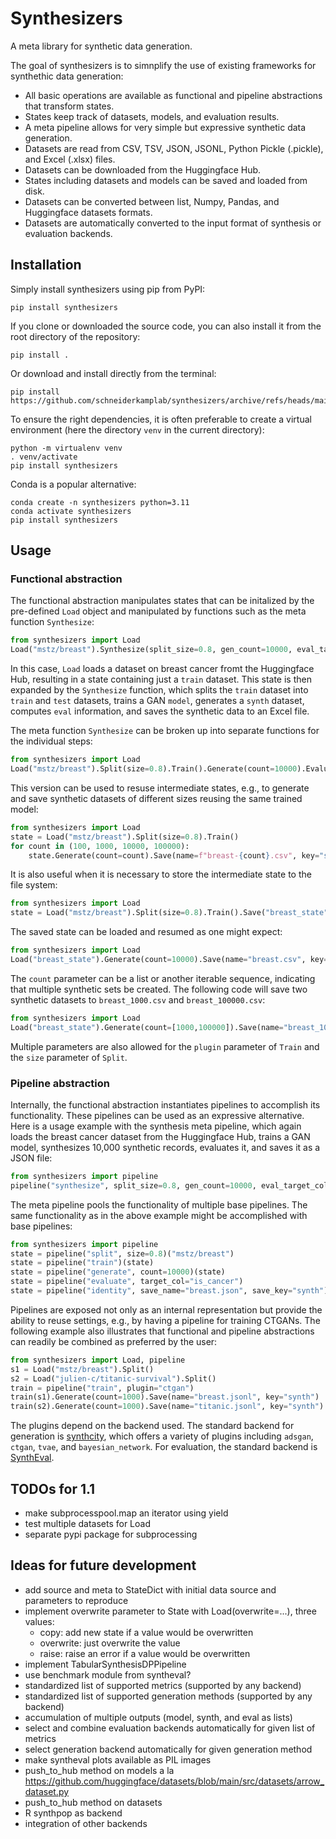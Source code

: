# Synthesizers
A meta library for synthetic data generation.

The goal of synthesizers is to simnplify the use of existing frameworks for synthethic data generation:
* All basic operations are available as functional and pipeline abstractions that transform states.
* States keep track of datasets, models, and evaluation results.
* A meta pipeline allows for very simple but expressive synthetic data generation.
* Datasets are read from CSV, TSV, JSON, JSONL, Python Pickle (.pickle), and Excel (.xlsx) files.
* Datasets can be downloaded from the Huggingface Hub.
* States including datasets and models can be saved and loaded from disk.
* Datasets can be converted between list, Numpy, Pandas, and Huggingface datasets formats.
* Datasets are automatically converted to the input format of synthesis or evaluation backends.

## Installation

Simply install synthesizers using pip from PyPI:
```
pip install synthesizers
```
If you clone or downloaded the source code, you can also install it from the root directory of the repository:
```
pip install .
```
Or download and install directly from the terminal:
```
pip install https://github.com/schneiderkamplab/synthesizers/archive/refs/heads/main.zip
```

To ensure the right dependencies, it is often preferable to create a virtual environment (here the directory `venv` in the current directory):
```
python -m virtualenv venv
. venv/activate
pip install synthesizers
```

Conda is a popular alternative:
```
conda create -n synthesizers python=3.11
conda activate synthesizers
pip install synthesizers
```

## Usage

### Functional abstraction

The functional abstraction manipulates states that can be initalized by the pre-defined `Load` object and manipulated by functions such as the meta function `Synthesize`:
```python
from synthesizers import Load
Load("mstz/breast").Synthesize(split_size=0.8, gen_count=10000, eval_target_col="is_cancer", save_name="breast.xlsx", save_key="synth")
```
In this case, `Load` loads a dataset on breast cancer fromt the Huggingface Hub, resulting in a state containing just a `train` dataset. This state is then expanded by the `Synthesize` function, which splits the `train` dataset into `train` and `test` datasets, trains a GAN `model`, generates a `synth` dataset, computes `eval` information, and saves the synthetic data to an Excel file.

The meta function `Synthesize` can be broken up into separate functions for the individual steps:
```python
from synthesizers import Load
Load("mstz/breast").Split(size=0.8).Train().Generate(count=10000).Evaluate(target_col="is_cancer").Save(name="breast.xlsx", key="synth")
```
This version can be used to resuse intermediate states, e.g., to generate and save synthetic datasets of different sizes reusing the same trained model:
```python
from synthesizers import Load
state = Load("mstz/breast").Split(size=0.8).Train()
for count in (100, 1000, 10000, 100000):
    state.Generate(count=count).Save(name=f"breast-{count}.csv", key="synth")
```
It is also useful when it is necessary to store the intermediate state to the file system:
```python
from synthesizers import Load
state = Load("mstz/breast").Split(size=0.8).Train().Save("breast_state")
```
The saved state can be loaded and resumed as one might expect:
```python
from synthesizers import Load
Load("breast_state").Generate(count=10000).Save(name="breast.csv", key="synth")
```
The `count` parameter can be a list or another iterable sequence, indicating that multiple synthetic sets be created. The following code will save two synthetic datasets to `breast_1000.csv` and `breast_100000.csv`:
```python
from synthesizers import Load
Load("breast_state").Generate(count=[1000,100000]).Save(name="breast_1000.csv", index=0, key="synth").Save(name="breast_100000.csv", index=1, key="synth")
```
Multiple parameters are also allowed for the `plugin` parameter of `Train` and the `size` parameter of `Split`.

### Pipeline abstraction

Internally, the functional abstraction instantiates pipelines to accomplish its functionality. These pipelines can be used as an expressive alternative. Here is a usage example with the synthesis meta pipeline, which again loads the breast cancer dataset from the Huggingface Hub, trains a GAN model, synthesizes 10,000 synthetic records, evaluates it, and saves it as a JSON file:
```python
from synthesizers import pipeline
pipeline("synthesize", split_size=0.8, gen_count=10000, eval_target_col="is_cancer", save_name="breast.json", save_key="synth")("mstz/breast")
```

The meta pipeline pools the functionality of multiple base pipelines. The same functionality as in the above example might be accomplished with base pipelines:
```python
from synthesizers import pipeline
state = pipeline("split", size=0.8)("mstz/breast")
state = pipeline("train")(state)
state = pipeline("generate", count=10000)(state)
state = pipeline("evaluate", target_col="is_cancer")
state = pipeline("identity", save_name="breast.json", save_key="synth")
```

Pipelines are exposed not only as an internal representation but provide the ability to reuse settings, e.g., by having a pipeline for training CTGANs. The following example also illustrates that functional and pipeline abstractions can readily be combined as preferred by the user:
```python
from synthesizers import Load, pipeline
s1 = Load("mstz/breast").Split()
s2 = Load("julien-c/titanic-survival").Split()
train = pipeline("train", plugin="ctgan")
train(s1).Generate(count=1000).Save(name="breast.jsonl", key="synth")
train(s2).Generate(count=1000).Save(name="titanic.jsonl", key="synth")
```

The plugins depend on the backend used. The standard backend for generation is [synthcity](https://github.com/vanderschaarlab/synthcity), which offers a variety of plugins including `adsgan`, `ctgan`, `tvae`, and `bayesian_network`.
For evaluation, the standard backend is [SynthEval](https://github.com/schneiderkamplab/syntheval).

## TODOs for 1.1
* make subprocesspool.map an iterator using yield
* test multiple datasets for Load
* separate pypi package for subprocessing

## Ideas for future development
* add source and meta to StateDict with initial data source and parameters to reproduce
* implement overwrite parameter to State with Load(overwrite=...), three values:
  - copy: add new state if a value would be overwritten
  - overwrite: just overwrite the value
  - raise: raise an error if a value would be overwritten
* implement TabularSynthesisDPPipeline
* use benchmark module from syntheval?
* standardized list of supported metrics (supported by any backend)
* standardized list of supported generation methods (supported by any backend)
* accumulation of multiple outputs (model, synth, and eval as lists)
* select and combine evaluation backends automatically for given list of metrics
* select generation backend automatically for given generation method
* make syntheval plots available as PIL images
* push_to_hub method on models a la https://github.com/huggingface/datasets/blob/main/src/datasets/arrow_dataset.py
* push_to_hub method on datasets
* R synthpop as backend
* integration of other backends
